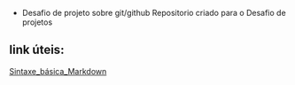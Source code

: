* Desafio de projeto sobre git/github
Repositorio criado para o Desafio de projetos

## link úteis:

[Sintaxe_básica_Markdown](https://www.markdownguide.org/basic-syntax/)
